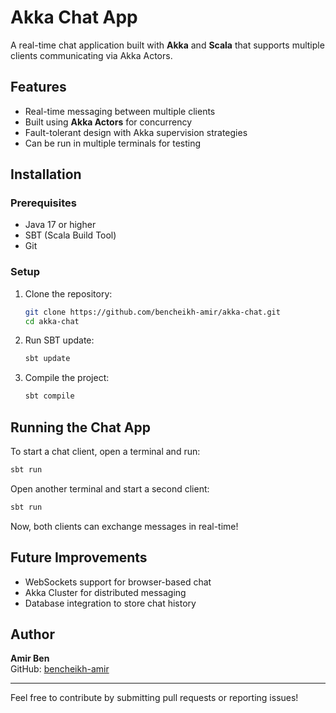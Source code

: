 # Akka Chat App

A real-time chat application built with **Akka** and **Scala** that supports multiple clients communicating via Akka Actors.

## Features
- Real-time messaging between multiple clients
- Built using **Akka Actors** for concurrency
- Fault-tolerant design with Akka supervision strategies
- Can be run in multiple terminals for testing

## Installation
### Prerequisites
- Java 17 or higher
- SBT (Scala Build Tool)
- Git

### Setup
1. Clone the repository:
   ```sh
   git clone https://github.com/bencheikh-amir/akka-chat.git
   cd akka-chat
   ```
2. Run SBT update:
   ```sh
   sbt update
   ```
3. Compile the project:
   ```sh
   sbt compile
   ```

## Running the Chat App
To start a chat client, open a terminal and run:
```sh
sbt run
```
Open another terminal and start a second client:
```sh
sbt run
```
Now, both clients can exchange messages in real-time!

## Future Improvements
- WebSockets support for browser-based chat
- Akka Cluster for distributed messaging
- Database integration to store chat history

## Author
**Amir Ben**  
GitHub: [bencheikh-amir](https://github.com/bencheikh-amir)

---
Feel free to contribute by submitting pull requests or reporting issues!

